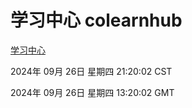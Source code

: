 # 学习中心 colearnhub
[学习中心](http://219.139.198.207:56308/colearnhub/)

2024年 09月 26日 星期四 21:20:02 CST

2024年 09月 26日 星期四 13:20:02 GMT
